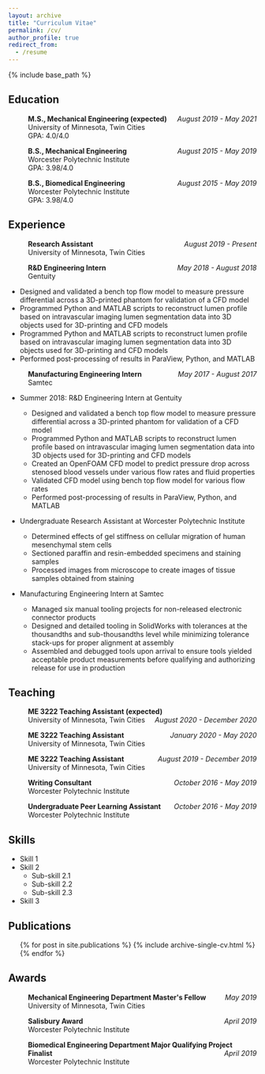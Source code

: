 ```yaml
---
layout: archive
title: "Curriculum Vitae"
permalink: /cv/
author_profile: true
redirect_from:
  - /resume
---
```


{% include base_path %}

## Education

<p style="margin-left: 40px;">
  <b>M.S., Mechanical Engineering (expected)</b>
  <span style="float:right;">
    <i>August 2019 - May 2021</i>
  </span><br>
  University of Minnesota, Twin Cities<br>
  GPA: 4.0/4.0
</p>

<p style="margin-left: 40px;">
    <b>B.S., Mechanical Engineering</b>
    <span style="float:right;">
        <i>August 2015 - May 2019</i>
    </span><br>
    Worcester Polytechnic Institute<br>
    GPA: 3.98/4.0
</p>

<p style="margin-left: 40px;">
    <b>B.S., Biomedical Engineering</b>
    <span style="float:right;">
        <i>August 2015 - May 2019</i>
    </span><br>
    Worcester Polytechnic Institute<br>
    GPA: 3.98/4.0
</p>

## Experience

<p style="margin-left: 40px;">
    <b>Research Assistant</b>
    <span style="float:right;">
        <i>August 2019 - Present</i>
    </span><br>
    University of Minnesota, Twin Cities<br>
</p>

<p style="margin-left: 40px;">
    <b>R&D Engineering Intern</b>
    <span style="float:right;">
        <i>May 2018 - August 2018</i>
    </span><br>
    Gentuity<br>
    <ul>
        <li>Designed and validated a bench top flow model to measure pressure differential across a 3D-printed phantom for validation of a CFD model</li>
        <li>Programmed Python and MATLAB scripts to reconstruct lumen profile based on intravascular imaging lumen segmentation data into 3D objects used for 3D-printing and CFD models</li>
        <li>Programmed Python and MATLAB scripts to reconstruct lumen profile based on intravascular imaging lumen segmentation data into 3D objects used for 3D-printing and CFD models</li>
        <li>Performed post-processing of results in ParaView, Python, and MATLAB</li>
    </ul>
</p>

<p style="margin-left: 40px;">
    <b>Manufacturing Engineering Intern</b>
    <span style="float:right;">
        <i>May 2017 - August 2017</i>
    </span><br>
    Samtec<br>
</p>

* Summer 2018: R&D Engineering Intern at Gentuity
  * Designed and validated a bench top flow model to measure pressure differential across a 3D-printed phantom for validation of a CFD model
  * Programmed Python and MATLAB scripts to reconstruct lumen profile based on intravascular imaging lumen segmentation data into 3D objects used for 3D-printing and CFD models
  * Created an OpenFOAM CFD model to predict pressure drop across stenosed blood vessels under various flow rates and fluid properties
  * Validated CFD model using bench top flow model for various flow rates
  * Performed post-processing of results in ParaView, Python, and MATLAB
  
* Undergraduate Research Assistant at Worcester Polytechnic Institute
  * Determined effects of gel stiffness on cellular migration of human mesenchymal stem cells
  * Sectioned paraffin and resin-embedded specimens and staining samples
  * Processed images from microscope to create images of tissue samples obtained from staining

* Manufacturing Engineering Intern at Samtec
  * Managed six manual tooling projects for non-released electronic connector products
  * Designed and detailed tooling in SolidWorks with tolerances at the thousandths and sub-thousandths level while minimizing tolerance stack-ups for proper alignment at assembly
  * Assembled and debugged tools upon arrival to ensure tools yielded acceptable product measurements before qualifying and authorizing release for use in production

## Teaching

<p style="margin-left: 40px;">
    <b>ME 3222 Teaching Assistant (expected)</b>
    <span style="float:right;">
        <i>August 2020 - December 2020</i>
    </span><br>
    University of Minnesota, Twin Cities
</p>

<p style="margin-left: 40px;">
    <b>ME 3222 Teaching Assistant</b>
    <span style="float:right;">
        <i>January 2020 - May 2020</i>
    </span><br>
    University of Minnesota, Twin Cities
</p>

<p style="margin-left: 40px;">
    <b>ME 3222 Teaching Assistant</b>
    <span style="float:right;">
        <i>August 2019 - December 2019</i>
    </span><br>
    University of Minnesota, Twin Cities
</p>

<p style="margin-left: 40px;">
    <b>Writing Consultant</b>
    <span style="float:right;">
        <i>October 2016 - May 2019</i>
    </span><br>
    Worcester Polytechnic Institute
</p>

<p style="margin-left: 40px;">
    <b>Undergraduate Peer Learning Assistant</b>
    <span style="float:right;">
        <i>October 2016 - May 2019</i>
    </span><br>
    Worcester Polytechnic Institute
</p>

## Skills
* Skill 1
* Skill 2
  * Sub-skill 2.1
  * Sub-skill 2.2
  * Sub-skill 2.3
* Skill 3

## Publications

  <ul>{% for post in site.publications %}
    {% include archive-single-cv.html %}
  {% endfor %}</ul>
 
## Awards

<p style="margin-left: 40px;">
    <b>Mechanical Engineering Department Master's Fellow</b>
    <span style="float:right;">
        <i>May 2019</i>
    </span><br>
    University of Minnesota, Twin Cities
</p>

<p style="margin-left: 40px;">
    <b>Salisbury Award</b>
    <span style="float:right;">
        <i>April 2019</i>
    </span><br>
    Worcester Polytechnic Institute
</p>

<p style="margin-left: 40px;">
    <b>Biomedical Engineering Department Major Qualifying Project Finalist</b>
    <span style="float:right;">
        <i>April 2019</i>
    </span><br>
    Worcester Polytechnic Institute
</p>
